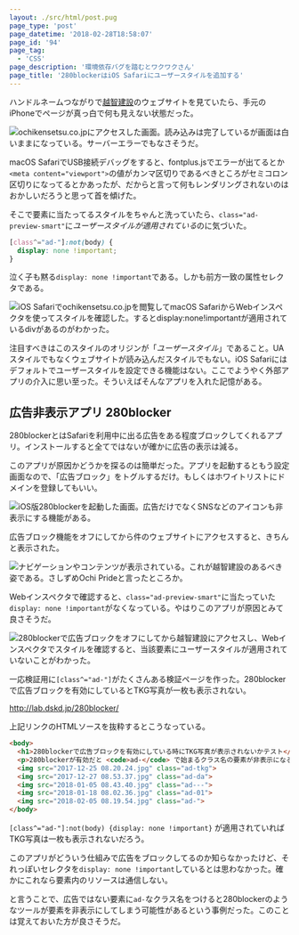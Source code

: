 ```yaml
---
layout: ./src/html/post.pug
page_type: 'post'
page_datetime: '2018-02-28T18:58:07'
page_id: '94'
page_tag:
  - 'CSS'
page_description: '環境依存バグを踏むとワクワクさん'
page_title: '280blockerはiOS Safariにユーザースタイルを追加する'
---
```


ハンドルネームつながりで[越智建設](http://ochikensetsu.co.jp/)のウェブサイトを見ていたら、手元のiPhoneでページが真っ白で何も見えない状態だった。

![ochikensetsu.co.jpにアクセスした画面。読み込みは完了しているが画面は白いままになっている。サーバーエラーでもなさそうだ。](/img/280blocker/nope.png)

macOS SafariでUSB接続デバッグをすると、fontplus.jsでエラーが出てるとか`<meta content="viewport">`の値がカンマ区切りであるべきところがセミコロン区切りになってるとかあったが、だからと言って何もレンダリングされないのはおかしいだろうと思って首を傾げた。

そこで要素に当たってるスタイルをちゃんと洗っていたら、`class="ad-preview-smart"`に*ユーザースタイルが適用されている*のに気づいた。

```css
[class^="ad-"]:not(body) {
  display: none !important;
}
```

泣く子も黙る`display: none !important`である。しかも前方一致の属性セレクタである。

![iOS Safariでochikensetsu.co.jpを閲覧してmacOS SafariからWebインスペクタを使ってスタイルを確認した。するとdisplay:none!importantが適用されているdivがあるのがわかった。](/img/280blocker/active.png)

注目すべきはこのスタイルのオリジンが「*ユーザースタイル*」であること。UAスタイルでもなくウェブサイトが読み込んだスタイルでもない。iOS Safariにはデフォルトでユーザースタイルを設定できる機能はない。ここでようやく外部アプリの介入に思い至った。そういえばそんなアプリを入れた記憶がある。

## 広告非表示アプリ 280blocker

280blockerとはSafariを利用中に出る広告をある程度ブロックしてくれるアプリ。インストールすると全てではないが確かに広告の表示は減る。

このアプリが原因かどうかを探るのは簡単だった。アプリを起動するともう設定画面なので、「広告ブロック」をトグルするだけ。もしくはホワイトリストにドメインを登録してもいい。

![iOS版280blockerを起動した画面。広告だけでなくSNSなどのアイコンも非表示にする機能がある。](/img/280blocker/setting.png)

広告ブロック機能をオフにしてから件のウェブサイトにアクセスすると、きちんと表示された。

![ナビゲーションやコンテンツが表示されている。これが越智建設のあるべき姿である。さしずめOchi Prideと言ったところか。](/img/280blocker/yep.png)

Webインスペクタで確認すると、`class="ad-preview-smart"`に当たっていた`display: none !important`がなくなっている。やはりこのアプリが原因とみて良さそうだ。

![280blockerで広告ブロックをオフにしてから越智建設にアクセスし、Webインスペクタでスタイルを確認すると、当該要素にユーザースタイルが適用されていないことがわかった。](/img/280blocker/inactive.png)

一応検証用に`[class^="ad-"]`がたくさんある検証ページを作った。280blockerで広告ブロックを有効にしているとTKG写真が一枚も表示されない。

http://lab.dskd.jp/280blocker/

上記リンクのHTMLソースを抜粋するとこうなっている。

```HTML
<body>
  <h1>280blockerで広告ブロックを有効にしている時にTKG写真が表示されないかテスト</h1>
  <p>280blockerが有効だと <code>ad-</code> で始まるクラス名の要素が非表示になる。</p>
  <img src="2017-12-25 08.20.24.jpg" class="ad-tkg">
  <img src="2017-12-27 08.53.37.jpg" class="ad-da">
  <img src="2018-01-05 08.43.40.jpg" class="ad---">
  <img src="2018-01-18 08.02.36.jpg" class="ad-01">
  <img src="2018-02-05 08.19.54.jpg" class="ad-">
</body>
```

`[class^="ad-"]:not(body) {display: none !important}` が適用されていればTKG写真は一枚も表示されないだろう。

このアプリがどういう仕組みで広告をブロックしてるのか知らなかったけど、それっぽいセレクタを`display: none !important`しているとは思わなかった。確かにこれなら要素内のリソースは通信しない。

と言うことで、広告ではない要素に`ad-`なクラス名をつけると280blockerのようなツールが要素を非表示にしてしまう可能性があるという事例だった。このことは覚えておいた方が良さそうだ。
